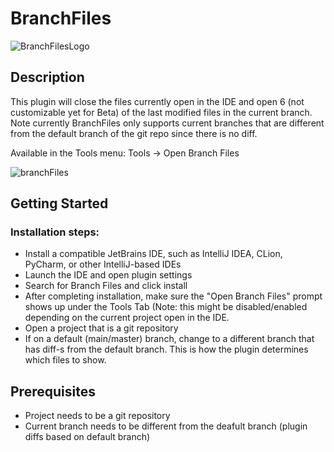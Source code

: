 # BranchFiles 

![BranchFilesLogo](https://user-images.githubusercontent.com/2958046/223354456-a04c16e6-9dc0-4056-9c89-194c73d82b00.jpg)

## Description

This plugin will close the files currently open in the IDE and open 6 (not customizable yet for Beta) 
of the last modified files in the current branch. Note currently BranchFiles only supports current branches
that are different from the default branch of the git repo since there is no diff. 

Available in the Tools menu: Tools -> Open Branch Files

![branchFiles](https://user-images.githubusercontent.com/2958046/222947484-02650c27-21a4-476f-9799-d6e7a39cf9ce.png)


## Getting Started

### Installation steps:
- Install a compatible JetBrains IDE, such as IntelliJ IDEA, CLion, PyCharm, or other IntelliJ-based IDEs
- Launch the IDE and open plugin settings
- Search for Branch Files and click install
- After completing installation, make sure the "Open Branch Files" prompt shows up under the Tools Tab (Note: this might be disabled/enabled depending on the current project open in the IDE.
- Open a project that is a git repository
- If on a default (main/master) branch, change to a different branch that has diff-s from the default branch. This is how the plugin determines which files to show.


## Prerequisites 
- Project needs to be a git repository
- Current branch needs to be different from the deafult branch (plugin diffs based on default branch)

